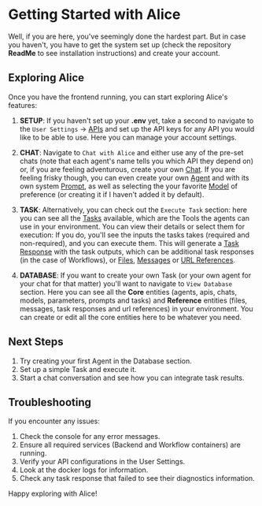 # Getting Started with Alice

Well, if you are here, you've seemingly done the hardest part. But in case you haven't, you have to get the system set up (check the repository **ReadMe** to see installation instructions) and create your account. 

## Exploring Alice

Once you have the frontend running, you can start exploring Alice's features:

1. **SETUP**: If you haven't set up your **.env** yet, take a second to navigate to the `User Settings` -> [APIs](/e/api) and set up the API keys for any API you would like to be able to use. Here you can manage your account settings. 

2. **CHAT**: Navigate to `Chat with Alice` and either use any of the pre-set chats (note that each agent's name tells you which API they depend on) or, if you are feeling adventurous, create your own [Chat](/knowledgebase/chat). If you are feeling frisky though, you can even create your own [Agent](/knowledgebase/agent) and with its own system [Prompt](/knowledgebase/prompt), as well as selecting the your favorite [Model](/knowledgebase/model) of preference (or creating it if I haven't added it by default). 

3. **TASK**: Alternatively, you can check out the `Execute Task` section: here you can see all the [Tasks](/knowledgebase/task) available, which are the Tools the agents can use in your environment. You can view their details or select them for execution: If you do, you'll see the inputs the tasks takes (required and non-required), and you can execute them. This will generate a [Task Response](/knowledgebase/task_response) with the task outputs, which can be additional task responses (in the case of Workflows), or [Files](/knowledgebase/file), [Messages](/knowledgebase/message) or [URL References](/knowledgebase/url_reference). 

4. **DATABASE**: If you want to create your own Task (or your own agent for your chat for that matter) you'll want to navigate to `View Database` section. Here you can see all the **Core** entities (agents, apis, chats, models, parameters, prompts and tasks) and **Reference** entities (files, messages, task responses and url references) in your environment. You can create or edit all the core entities here to be whatever you need. 

## Next Steps

1. Try creating your first Agent in the Database section.
2. Set up a simple Task and execute it.
3. Start a chat conversation and see how you can integrate task results.

## Troubleshooting

If you encounter any issues:
1. Check the console for any error messages.
2. Ensure all required services (Backend and Workflow containers) are running.
3. Verify your API configurations in the User Settings. 
4. Look at the docker logs for information. 
5. Check any task response that failed to see their diagnostics information. 

Happy exploring with Alice!